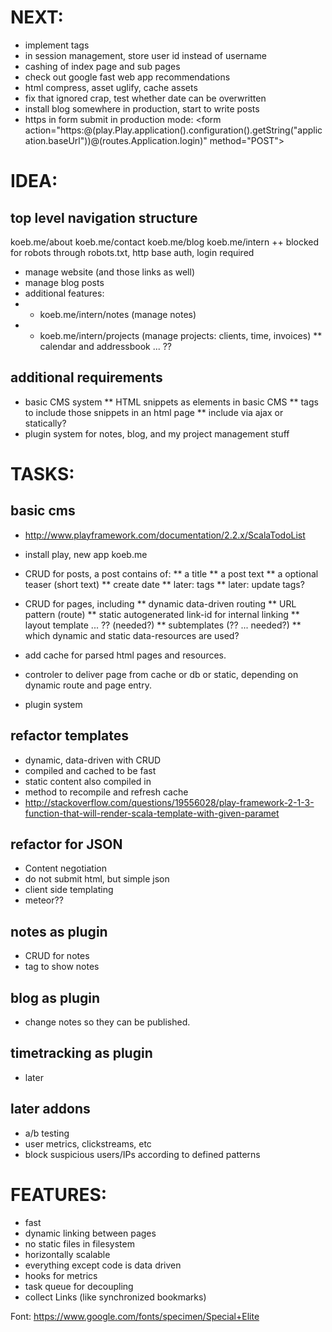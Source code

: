 NEXT:
====
* implement tags 
* in session management, store user id instead of username
* cashing of index page and sub pages
* check out google fast web app recommendations
* html compress, asset uglify, cache assets
* fix that ignored crap, test whether date can be overwritten
* install blog somewhere in production, start to write posts
* https in form submit in production mode:  <form action="https:@(play.Play.application().configuration().getString("application.baseUrl"))@(routes.Application.login)" method="POST">



IDEA:
=====
## top level navigation structure ##
koeb.me/about
koeb.me/contact
koeb.me/blog
koeb.me/intern
  ++ blocked for robots through robots.txt, http base auth, login required
  * manage website (and those links as well)
  * manage blog posts
  * additional features:
  * * koeb.me/intern/notes (manage notes)
  * * koeb.me/intern/projects (manage projects: clients, time, invoices)
  ** calendar and addressbook ... ??

## additional requirements ##
* basic CMS system
** HTML snippets as elements in basic CMS
** tags to include those snippets in an html page
** include via ajax or statically?
* plugin system for notes, blog, and my project management stuff


TASKS:
======
## basic cms ##
* http://www.playframework.com/documentation/2.2.x/ScalaTodoList
* install play, new app koeb.me
* CRUD for posts, a post contains of:
** a title
** a post text
** a optional teaser (short text)
** create date
** later: tags
** later: update tags?

* CRUD for pages, including 
** dynamic data-driven routing
** URL pattern (route)
** static autogenerated link-id for internal linking
** layout template ... ?? (needed?)
** subtemplates (?? ... needed?)
** which dynamic and static data-resources are used?
* add cache for parsed html pages and resources.
* controler to deliver page from cache or db or static, depending on dynamic route and page entry.
* plugin system

## refactor templates
* dynamic, data-driven with CRUD
* compiled and cached to be fast
* static content also compiled in
* method to recompile and refresh cache
* http://stackoverflow.com/questions/19556028/play-framework-2-1-3-function-that-will-render-scala-template-with-given-paramet

## refactor for JSON
* Content negotiation
* do not submit html, but simple json
* client side templating
* meteor??


## notes as plugin ##
* CRUD for notes
* tag to show notes

##  blog as plugin ##
* change notes so they can be published.

## timetracking as plugin ##
* later

## later addons ##
* a/b testing
* user metrics, clickstreams, etc
* block suspicious users/IPs according to defined patterns



FEATURES:
=========
* fast
* dynamic linking between pages
* no static files in filesystem
* horizontally scalable
* everything except code is data driven
* hooks for metrics
* task queue for decoupling
* collect Links (like synchronized bookmarks)




Font: https://www.google.com/fonts/specimen/Special+Elite
